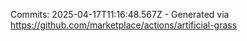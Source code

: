 Commits: 2025-04-17T11:16:48.567Z - Generated via https://github.com/marketplace/actions/artificial-grass
<br>
